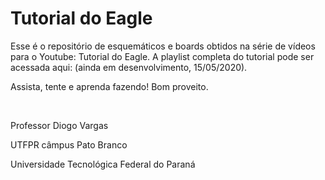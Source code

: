 # Tutorial do Eagle


Esse é o repositório de esquemáticos e boards obtidos na série de vídeos para o Youtube: Tutorial do Eagle. A playlist completa do tutorial pode ser acessada aqui: (ainda em desenvolvimento, 15/05/2020).

Assista, tente e aprenda fazendo! Bom proveito.

<br>

Professor Diogo Vargas

UTFPR câmpus Pato Branco

Universidade Tecnológica Federal do Paraná
